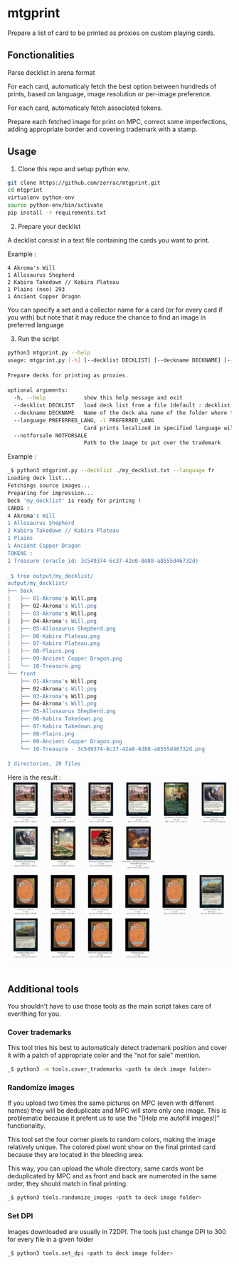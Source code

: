 # mtgprint

Prepare a list of card to be printed as proxies on custom playing cards.

## Fonctionalities
Parse decklist in arena format

For each card, automaticaly fetch the best option between hundreds of prints, based on language, image resolution or per-image preference.

For each card, automaticaly fetch associated tokens.

Prepare each fetched image for print on MPC, correct some imperfections, adding appropriate border and covering trademark with a stamp.

## Usage

1. Clone this repo and setup python env.

```bash
git clone https://github.com/zerrac/mtgprint.git
cd mtgprint
virtualenv python-env
source python-env/bin/activate
pip install -r requirements.txt
```

2. Prepare your decklist

A decklist consist in a text file containing the cards you want to print.

Example :
```
4 Akroma's Will
1 Allosaurus Shepherd
2 Kabira Takedown // Kabira Plateau
1 Plains (neo) 293
1 Ancient Copper Dragon
```

You can specify a set and a collector name for a card (or for every card if you with) but note that it may reduce the chance to find an image in preferred language


3. Run the script

```bash
python3 mtgprint.py --help
usage: mtgprint.py [-h] [--decklist DECKLIST] [--deckname DECKNAME] [--language PREFERRED_LANG] [--notforsale NOTFORSALE]

Prepare decks for printing as proxies.

optional arguments:
  -h, --help            show this help message and exit
  --decklist DECKLIST   load deck list from a file (default : decklist.txt)
  --deckname DECKNAME   Name of the deck aka name of the folder where the deck will be printed. (default: decklist file name without extension
  --language PREFERRED_LANG, -l PREFERRED_LANG
                        Card prints localized in specified language will be prioritized. Please use ISO code. (default : fr)
  --notforsale NOTFORSALE
                        Path to the image to put over the trademark
```

Example :

```bash
_$ python3 mtgprint.py --decklist ./my_decklist.txt --language fr
Loading deck list...
Fetchings source images...
Preparing for impression...
Deck 'my_decklist' is ready for printing !
CARDS :
4 Akroma's Will
1 Allosaurus Shepherd
2 Kabira Takedown // Kabira Plateau
1 Plains
1 Ancient Copper Dragon
TOKENS :
1 Treasure (oracle_id: 3c549374-6c37-42e0-8d88-a8555d46732d)

_$ tree output/my_decklist/
output/my_decklist/
├── back
│   ├── 01-Akroma's Will.png
│   ├── 02-Akroma's Will.png
│   ├── 03-Akroma's Will.png
│   ├── 04-Akroma's Will.png
│   ├── 05-Allosaurus Shepherd.png
│   ├── 06-Kabira Plateau.png
│   ├── 07-Kabira Plateau.png
│   ├── 08-Plains.png
│   ├── 09-Ancient Copper Dragon.png
│   └── 10-Treasure.png
└── front
    ├── 01-Akroma's Will.png
    ├── 02-Akroma's Will.png
    ├── 03-Akroma's Will.png
    ├── 04-Akroma's Will.png
    ├── 05-Allosaurus Shepherd.png
    ├── 06-Kabira Takedown.png
    ├── 07-Kabira Takedown.png
    ├── 08-Plains.png
    ├── 09-Ancient Copper Dragon.png
    └── 10-Treasure - 3c549374-6c37-42e0-8d88-a8555d46732d.png

2 directories, 20 files
```

Here is the result : ![results](./docs/results.png)
![results back](./docs/results_back.png)
## Additional tools
You shouldn't have to use those tools as the main script takes care of everithing for you. 

### Cover trademarks
This tool tries his best to automaticaly detect trademark position and cover it with a patch of appropriate color and the "not for sale" mention.

```bash
_$ python3 -m tools.cover_trademarks <path to deck image folder>
```

### Randomize images
If you upload two times the same pictures on MPC (even with different names) they will be deduplicate and MPC will store only one image. This is problematic because it prefent us to use the "[Help me autofill images!]" functionality.

This tool set the four corner pixels to random colors, making the image relatively unique. The colored pixel wont show on the final printed card because they are located in the bleeding area.

This way, you can upload the whole directory, same cards wont be deduplicated by MPC and as front and back are numeroted in the same order, they should match in final printing.
```bash
_$ python3 tools.randomize_images <path to deck image folder>
```

### Set DPI
Images downloaded are usually in 72DPI. The tools just change DPI to 300 for every file in a given folder

```bash
_$ python3 tools.set_dpi <path to deck image folder>
```
